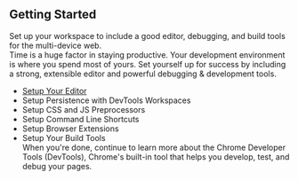 ## Getting Started  
Set up your workspace to include a good editor, debugging, and build tools for the multi-device web.  
Time is a huge factor in staying productive. Your development environment is where you spend most of yours. Set yourself up for success by including a strong, extensible editor and powerful debugging & development tools.  
* [Setup Your Editor](https://developers.google.com/web/tools/setup/setup-editor "设置你的编辑器")  
* Setup Persistence with DevTools Workspaces  
* Setup CSS and JS Preprocessors  
* Setup Command Line Shortcuts  
* Setup Browser Extensions  
* Setup Your Build Tools  
When you're done, continue to learn more about the Chrome Developer Tools (DevTools), Chrome's built-in tool that helps you develop, test, and debug your pages.
